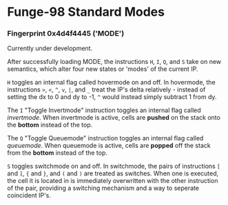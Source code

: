 Funge-98 Standard Modes
=======================

### Fingerprint 0x4d4f4445 ('MODE')

Currently under development.

After successfully loading MODE, the instructions `H`, `I`, `Q`, and `S`
take on new semantics, which alter four new states or 'modes' of the
current IP.

`H` toggles an internal flag called hovermode on and off. In hovermode,
the instructions `>`, `<`, `^`, `v`, `|`, and `_` treat the IP's delta
relatively - instead of setting the dx to 0 and dy to -1, `^` would
instead simply subtract 1 from dy.

The `I` "Toggle Invertmode" instruction toggles an internal flag called
*invertmode*. When invertmode is active, cells are **pushed** on the
stack onto the **bottom** instead of the top.

The `Q` "Toggle Queuemode" instruction toggles an internal flag called
*queuemode*. When queuemode is active, cells are **popped** off the
stack from the **bottom** instead of the top.

`S` toggles switchmode on and off. In switchmode, the pairs of
instructions `[` and `]`, `{` and `}`, and `(` and `)` are treated as
switches. When one is executed, the cell it is located in is immediately
overwritten with the other instruction of the pair, providing a
switching mechanism and a way to seperate coincident IP's.
